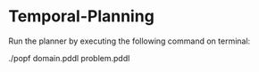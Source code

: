 # Temporal-Planning
Run the planner by executing the following command on terminal:

./popf domain.pddl problem.pddl
